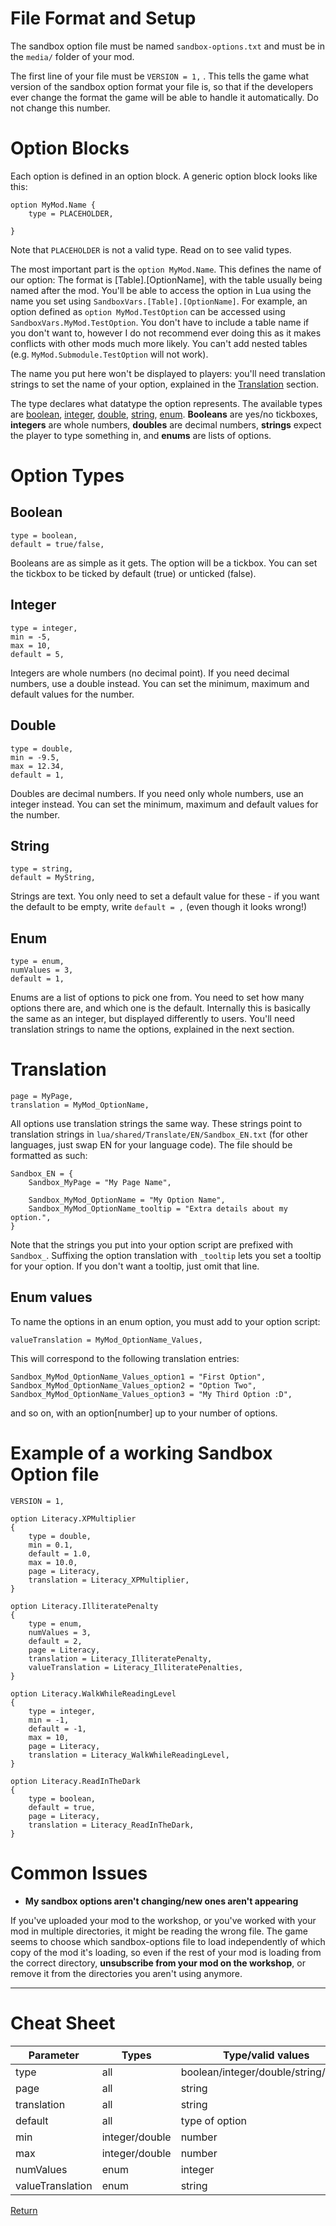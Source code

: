 # File Format and Setup
The sandbox option file must be named ``sandbox-options.txt`` and must be in the ``media/`` folder of your mod.

The first line of your file must be ``VERSION = 1,`` . This tells the game what version of the sandbox option format your file is, so that if the developers ever change the format the game will be able to handle it automatically. Do not change this number.

# Option Blocks
Each option is defined in an option block. A generic option block looks like this:
```
option MyMod.Name {
    type = PLACEHOLDER,

}
```
Note that ``PLACEHOLDER`` is not a valid type. Read on to see valid types.

The most important part is the ``option MyMod.Name``. This defines the name of our option: The format is \[Table].\[OptionName], with the table usually being named after the mod.
You'll be able to access the option in Lua using the name you set using ``SandboxVars.[Table].[OptionName]``. For example, an option defined as ``option MyMod.TestOption`` can be accessed using ``SandboxVars.MyMod.TestOption``.
You don't have to include a table name if you don't want to, however I do not recommend ever doing this as it makes conflicts with other mods much more likely. You can't add nested tables (e.g. ``MyMod.Submodule.TestOption`` will not work).

The name you put here won't be displayed to players: you'll need translation strings to set the name of your option, explained in the [Translation](#translation) section.

The type declares what datatype the option represents. The available types are [boolean](#boolean), [integer](#integer), [double](#double), [string](#string), [enum](#enum).
**Booleans** are yes/no tickboxes, **integers** are whole numbers, **doubles** are decimal numbers, **strings** expect the player to type something in, and **enums** are lists of options.

# Option Types
## Boolean
```
type = boolean,
default = true/false,
```
Booleans are as simple as it gets. The option will be a tickbox. You can set the tickbox to be ticked by default (true) or unticked (false).
## Integer
```
type = integer,
min = -5,
max = 10,
default = 5,
```
Integers are whole numbers (no decimal point). If you need decimal numbers, use a double instead. You can set the minimum, maximum and default values for the number.
## Double
```
type = double,
min = -9.5,
max = 12.34,
default = 1,
```
Doubles are decimal numbers. If you need only whole numbers, use an integer instead. You can set the minimum, maximum and default values for the number.
## String
```
type = string,
default = MyString,
```
Strings are text. You only need to set a default value for these - if you want the default to be empty, write ``default = ,`` (even though it looks wrong!)
## Enum
```
type = enum,
numValues = 3,
default = 1,
```
Enums are a list of options to pick one from. You need to set how many options there are, and which one is the default. Internally this is basically the same as an integer, but displayed differently to users.
You'll need translation strings to name the options, explained in the next section.
# Translation
```
page = MyPage,
translation = MyMod_OptionName,
```
All options use translation strings the same way. These strings point to translation strings in ``lua/shared/Translate/EN/Sandbox_EN.txt`` (for other languages, just swap EN for your language code). The file should be formatted as such:
```
Sandbox_EN = {
    Sandbox_MyPage = "My Page Name",
    
    Sandbox_MyMod_OptionName = "My Option Name",
    Sandbox_MyMod_OptionName_tooltip = "Extra details about my option.",
}
```
Note that the strings you put into your option script are prefixed with ``Sandbox_``. Suffixing the option translation with ``_tooltip`` lets you set a tooltip for your option. If you don't want a tooltip, just omit that line.
## Enum values
To name the options in an enum option, you must add to your option script:
```
valueTranslation = MyMod_OptionName_Values,
```
This will correspond to the following translation entries:
```
Sandbox_MyMod_OptionName_Values_option1 = "First Option",
Sandbox_MyMod_OptionName_Values_option2 = "Option Two",
Sandbox_MyMod_OptionName_Values_option3 = "My Third Option :D",
```
and so on, with an option\[number] up to your number of options.
# Example of a working Sandbox Option file
```
VERSION = 1,

option Literacy.XPMultiplier
{
    type = double,
    min = 0.1,
    default = 1.0,
    max = 10.0,
    page = Literacy,
    translation = Literacy_XPMultiplier,
}

option Literacy.IlliteratePenalty
{
    type = enum,
    numValues = 3,
    default = 2,
    page = Literacy,
    translation = Literacy_IlliteratePenalty,
    valueTranslation = Literacy_IlliteratePenalties,
}

option Literacy.WalkWhileReadingLevel
{
    type = integer,
    min = -1,
    default = -1,
    max = 10,
    page = Literacy,
    translation = Literacy_WalkWhileReadingLevel,
}

option Literacy.ReadInTheDark
{
    type = boolean,
    default = true,
    page = Literacy,
    translation = Literacy_ReadInTheDark,
}
```
# Common Issues
- **My sandbox options aren't changing/new ones aren't appearing**

If you've uploaded your mod to the workshop, or you've worked with your mod in multiple directories, it might be reading the wrong file. The game seems to choose which sandbox-options file to load independently of which copy of the mod it's loading, so even if the rest of your mod is loading from the correct directory, **unsubscribe from your mod on the workshop**, or remove it from the directories you aren't using anymore.

---
# Cheat Sheet
Parameter | Types | Type/valid values
--- | --- | ---
type | all | boolean/integer/double/string/enum
page | all | string
translation | all | string
default | all | type of option
min | integer/double | number
max | integer/double | number
numValues | enum | integer
valueTranslation | enum | string

[Return](../README.md)
